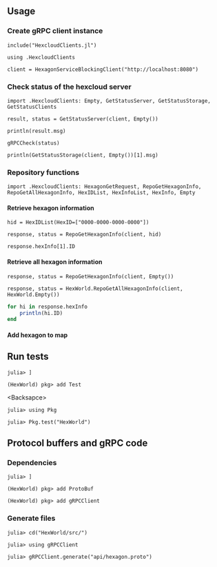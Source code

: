 ## Usage
### Create gRPC client instance
`include("HexcloudClients.jl")`

`using .HexcloudClients`

`client = HexagonServiceBlockingClient("http://localhost:8080")`

### Check status of the hexcloud server
`import .HexcloudClients: Empty, GetStatusServer, GetStatusStorage, GetStatusClients`

`result, status = GetStatusServer(client, Empty())`

`println(result.msg)`

`gRPCCheck(status)`

`println(GetStatusStorage(client, Empty())[1].msg)`

### Repository functions
`import .HexcloudClients: HexagonGetRequest, RepoGetHexagonInfo, RepoGetAllHexagonInfo, HexIDList, HexInfoList, HexInfo, Empty`

#### Retrieve hexagon information
`hid = HexIDList(HexID=["0000-0000-0000-0000"])`

`response, status = RepoGetHexagonInfo(client, hid)`

`response.hexInfo[1].ID`

#### Retrieve all hexagon information
`response, status = RepoGetHexagonInfo(client, Empty())`

`response, status = HexWorld.RepoGetAllHexagonInfo(client, HexWorld.Empty())`

```julia
for hi in response.hexInfo 
    println(hi.ID)
end
```

#### Add hexagon to map


## Run tests
`julia> ]`
 
 `(HexWorld) pkg> add Test`

\<Backsapce>

`julia> using Pkg`

`julia> Pkg.test("HexWorld")`

## Protocol buffers and gRPC code
### Dependencies
`julia> ]`
 
 `(HexWorld) pkg> add ProtoBuf`

 `(HexWorld) pkg> add gRPCClient`

 ### Generate files
`julia> cd("HexWorld/src/")`

`julia> using gRPCClient`

`julia> gRPCClient.generate("api/hexagon.proto")`


